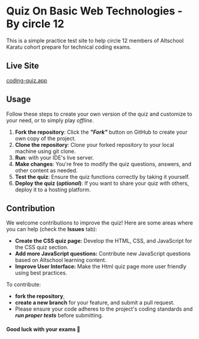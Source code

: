 # Quiz On Basic Web Technologies - By circle 12
This is a simple practice test site to help circle 12 members of Altschool Karatu cohort prepare for technical coding exams.

## Live Site
[coding-quiz.app](https://amiyahayadev.github.io/circle-12-quiz-app/)

## Usage
Follow these steps to create your own version of the quiz and customize to your need, or to simply play *offline*.
1. **Fork the repository**: Click the ***"Fork"*** button on GitHub to create your own copy of the project.
2. **Clone the repository**: Clone your forked repository to your local machine using git clone.  
3. **Run**: with your IDE's live server.
4. **Make changes**: You're free to modify the quiz questions, answers, and other content as needed.
5. **Test the quiz**: Ensure the quiz functions correctly by taking it yourself.
6. **Deploy the quiz (*optional*)**: If you want to share your quiz with others, deploy it to a hosting platform.

## Contribution
We welcome contributions to improve the quiz! Here are some areas where you can help (check the **Issues** tab):

* **Create the CSS quiz page:** Develop the HTML, CSS, and JavaScript for the CSS quiz section.
* **Add more JavaScript questions:** Contribute new JavaScript questions based on Altschool learning content.
* **Improve User Interface:** Make the Html quiz page more user friendly using best practices.

To contribute:
- **fork the repository**,
- **create a new branch** for your feature, and submit a pull request.
- Please ensure your code adheres to the project's coding standards and ***run proper tests*** before submitting.

#### Good luck with your exams 🎉
